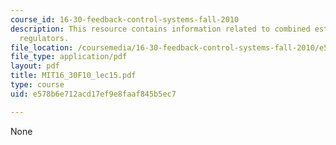 ```yaml
---
course_id: 16-30-feedback-control-systems-fall-2010
description: This resource contains information related to combined estimators and
  regulators.
file_location: /coursemedia/16-30-feedback-control-systems-fall-2010/e578b6e712acd17ef9e8faaf845b5ec7_MIT16_30F10_lec15.pdf
file_type: application/pdf
layout: pdf
title: MIT16_30F10_lec15.pdf
type: course
uid: e578b6e712acd17ef9e8faaf845b5ec7

---
```

None